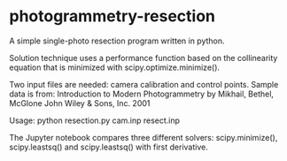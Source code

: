 photogrammetry-resection
========================

A simple single-photo resection program written in python.

Solution technique uses a performance function based on the collinearity equation that is minimized with scipy.optimize.minimize().

Two input files are needed: camera calibration and control points. Sample data is from: 
    Introduction to Modern Photogrammetry by Mikhail, Bethel, McGlone
    John Wiley & Sons, Inc. 2001

Usage: python resection.py cam.inp resect.inp

The Jupyter notebook compares three different solvers: scipy.minimize(), scipy.leastsq() and scipy.leastsq() with first derivative.
